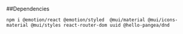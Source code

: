 ##Dependencies

```
npm i @emotion/react @emotion/styled  @mui/material @mui/icons-material @mui/styles react-router-dom uuid @hello-pangea/dnd
```
